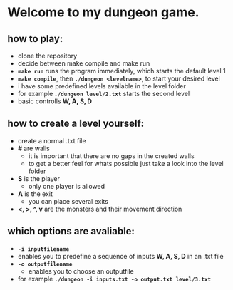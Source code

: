 # Welcome to my dungeon game.

## how to play:
  - clone the repository
  - decide between make compile and make run
  - <strong>`make run`</strong> runs the program immediately, which starts the default level 1
  - <strong>`make compile`</strong>, then <strong>`./dungeon <levelname>`</strong>, to start your desired level
  - i have some predefined levels available in the level folder
  - for example<strong> `./dungeon level/2.txt`</strong> starts the second level
  - basic controlls <strong>W, A, S, D</strong>

## how to create a level yourself:
  - create a normal .txt file
  - <strong>\# </strong>are walls
      - it is important that there are no gaps in the created walls
      - to get a better feel for whats possible just take a look into the level folder
  - <strong>S</strong> is the player
      - only one player is allowed
  - <strong>A</strong> is the exit
      - you can place several exits
  - <strong><, >, ^, v</strong> are the monsters and their movement direction
  
  ## which options are avaliable:
  - <strong>`-i inputfilename`</strong>
  - enables you to predefine a sequence of inputs <strong>W, A, S, D</strong> in an .txt file
  - <strong>`-o outputfilename`</strong>
    - enables you to choose an outputfile
  - for example <strong>`./dungeon -i inputs.txt -o output.txt level/3.txt`  </strong>
  


 

